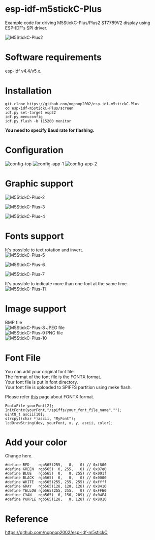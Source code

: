 # esp-idf-m5stickC-Plus
Example code for driving M5StickC-Plus/Plus2 ST7789V2 display using ESP-IDF's SPI driver.

![M5StickC-Plus2](https://github.com/nopnop2002/esp-idf-m5stickC-Plus/assets/6020549/ca0e2687-a557-40b5-b712-5f3f578ddf75)

# Software requirements
esp-idf v4.4/v5.x.   

# Installation
```
git clone https://github.com/nopnop2002/esp-idf-m5stickC-Plus
cd esp-idf-m5stickC-Plus/screen
idf.py set-target esp32
idf.py menuconfig
idf.py flash -b 115200 monitor
```

__You need to specify Baud rate for flashing.__   


# Configuration
![config-top](https://github.com/nopnop2002/esp-idf-m5stickC-Plus/assets/6020549/143cc5c4-0265-42b2-93eb-3f11aa0d4cb0)
![config-app-1](https://github.com/nopnop2002/esp-idf-m5stickC-Plus/assets/6020549/1b00b76d-bca2-424d-86f1-1ef27b56b96c)
![config-app-2](https://github.com/nopnop2002/esp-idf-m5stickC-Plus/assets/6020549/d717051b-74aa-4453-afbd-bac6f418227c)


# Graphic support
![M5StickC-Plus-2](https://user-images.githubusercontent.com/6020549/100176342-73e1e400-2f13-11eb-9b03-0ec912228ce5.JPG)

![M5StickC-Plus-3](https://user-images.githubusercontent.com/6020549/100176344-75131100-2f13-11eb-80f9-cf35e85fddef.JPG)

![M5StickC-Plus-4](https://user-images.githubusercontent.com/6020549/100176347-76443e00-2f13-11eb-8e47-3b63f884062b.JPG)

# Fonts support
It's possible to text rotation and invert.   
![M5StickC-Plus-5](https://user-images.githubusercontent.com/6020549/100175720-45afd480-2f12-11eb-9acb-8d4244a2a910.JPG)

![M5StickC-Plus-6](https://user-images.githubusercontent.com/6020549/100175721-46e10180-2f12-11eb-8cdb-cd4add269dcd.JPG)

![M5StickC-Plus-7](https://user-images.githubusercontent.com/6020549/100175724-48aac500-2f12-11eb-9329-d3ca8267432a.JPG)

It's possible to indicate more than one font at the same time.   
![M5StickC-Plus-11](https://user-images.githubusercontent.com/6020549/100176463-a986cd00-2f13-11eb-8a96-89a01ff7edbe.JPG)


# Image support
BMP file   
![M5StickC-Plus-8](https://user-images.githubusercontent.com/6020549/100175767-5d875880-2f12-11eb-8cae-991e73e1f93b.JPG)
JPEG file   
![M5StickC-Plus-9](https://user-images.githubusercontent.com/6020549/100175770-5eb88580-2f12-11eb-90d3-43d06675bb99.JPG)
PNG file    
![M5StickC-Plus-10](https://user-images.githubusercontent.com/6020549/100175773-5fe9b280-2f12-11eb-9043-55abc8e72a2e.JPG)


# Font File   
You can add your original font file.   
The format of the font file is the FONTX format.   
Your font file is put in font directory.   
Your font file is uploaded to SPIFFS partition using meke flash.   

Please refer [this](http://elm-chan.org/docs/dosv/fontx_e.html) page about FONTX format.   

```
FontxFile yourFont[2];
InitFontx(yourFont,"/spiffs/your_font_file_name","");
uint8_t ascii[10];
strcpy((char *)ascii, "MyFont");
lcdDrawString(dev, yourFont, x, y, ascii, color);
```

# Add your color   
Change here.   
```
#define RED    rgb565(255,   0,   0) // 0xf800
#define GREEN  rgb565(  0, 255,   0) // 0x07e0
#define BLUE   rgb565(  0,   0, 255) // 0x001f
#define BLACK  rgb565(  0,   0,   0) // 0x0000
#define WHITE  rgb565(255, 255, 255) // 0xffff
#define GRAY   rgb565(128, 128, 128) // 0x8410
#define YELLOW rgb565(255, 255,   0) // 0xFFE0
#define CYAN   rgb565(  0, 156, 209) // 0x04FA
#define PURPLE rgb565(128,   0, 128) // 0x8010
```

# Reference   
https://github.com/nopnop2002/esp-idf-m5stickC
